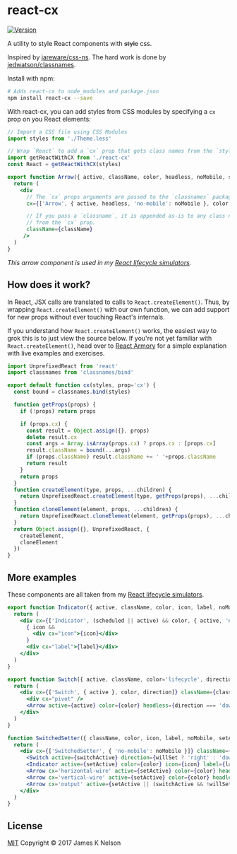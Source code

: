 react-cx
========

[![Version](http://img.shields.io/npm/v/react-cx.svg)](https://www.npmjs.org/package/react-cx)

A utility to style React components with ~~style~~ css.

Inspired by [jareware/css-ns](https://github.com/jareware/css-ns). The hard work is done by [jedwatson/classnames](https://github.com/JedWatson/classnames).

Install with npm:

```sh
# Adds react-cx to node_modules and package.json
npm install react-cx --save
```

With react-cx, you can add styles from CSS modules by specifying a `cx` prop on you React elements:

```jsx
// Import a CSS file using CSS Modules
import styles from './Theme.less'

// Wrap `React` to add a `cx` prop that gets class names from the `styles`
import getReactWithCX from './react-cx'
const React = getReactWithCX(styles)

export function Arrow({ active, className, color, headless, noMobile, style, length=1 }) {
  return (
    <div
      // The `cx` props arguments are passed to the `classnames` package
      cx={['Arrow', { active, headless, 'no-mobile': noMobile }, color, 'length-'+length]}

      // If you pass a `classname`, it is appended as-is to any class names
      // from the `cx` prop.
      className={className}
     />
  )
}
```

*This arrow component is used in my [React lifecycle simulators](https://reactarmory.com/guides/lifecycle-simulators).*


How does it work?
-----------------

In React, JSX calls are translated to calls to `React.createElement()`. Thus, by wrapping `React.createElement()` with our own function, we can add support for new props without ever touching React's internals.

If you understand how `React.createElement()` works, the easiest way to grok this is to just view the source below. If you're not yet familiar with `React.createElement()`, head over to [React Armory](https://reactarmory.com/guides/learn-react-by-itself/react-basics) for a simple explanation with live examples and exercises.

```js
import UnprefixedReact from 'react'
import classnames from 'classnames/bind'

export default function cx(styles, prop='cx') {
  const bound = classnames.bind(styles)

  function getProps(props) {
    if (!props) return props

    if (props.cx) {
      const result = Object.assign({}, props)
      delete result.cx
      const args = Array.isArray(props.cx) ? props.cx : [props.cx]
      result.className = bound(...args)
      if (props.className) result.className += ' '+props.className
      return result
    }
    return props
  }
  function createElement(type, props, ...children) {
    return UnprefixedReact.createElement(type, getProps(props), ...children)
  }
  function cloneElement(element, props, ...children) {
    return UnprefixedReact.cloneElement(element, getProps(props), ...children)
  }
  return Object.assign({}, UnprefixedReact, {
    createElement,
    cloneElement
  })
}
```


More examples
-------------

These components are all taken from my [React lifecycle simulators](https://reactarmory.com/guides/lifecycle-simulators).

```jsx
export function Indicator({ active, className, color, icon, label, noMobile, scheduled, style }) {
  return (
    <div cx={['Indicator', (scheduled || active) && color, { active, 'no-mobile': noMobile }]} className={className} style={style}>
      { icon &&
        <div cx="icon">{icon}</div>
      }
      <div cx="label">{label}</div>
    </div>
  )
}

export function Switch({ active, className, color='lifecycle', direction='down', style }) {
  return (
    <div cx={['Switch', { active }, color, direction]} className={className} style={style}>
      <div cx="pivot" />
      <Arrow active={active} color={color} headless={direction === 'down'} />
    </div>
  )
}

function SwitchedSetter({ className, color, icon, label, noMobile, setActive, style, switchActive, willSet }) {
  return (
    <div cx={['SwitchedSetter', { 'no-mobile': noMobile }]} className={className} style={style}>
      <Switch active={switchActive} direction={willSet ? 'right' : 'down' } />
      <Indicator active={setActive} color={color} icon={icon} label={label} scheduled={willSet} />
      <Arrow cx='horizontal-wire' active={setActive} color={color} headless length={4} />
      <Arrow cx='vertical-wire' active={setActive} color={color} headless />
      <Arrow cx='output' active={setActive || (switchActive && !willSet)} color={switchActive ? 'lifecycle' : color} />
    </div>
  )
}
```


License
-------

[MIT](/LICENSE) Copyright &copy; 2017 James K Nelson